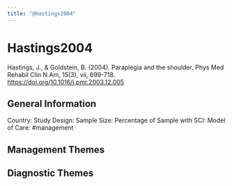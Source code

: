 ```yaml
---
title: "@Hastings2004"
---
```


# Hastings2004
Hastings, J., & Goldstein, B. (2004). Paraplegia and the shoulder. Phys Med Rehabil Clin N Am, 15(3), vii, 699-718. https://doi.org/10.1016/j.pmr.2003.12.005 

## General Information
Country: 
Study Design: 
Sample Size: 
Percentage of Sample with SCI:
Model of Care: #management 

## Management Themes


## Diagnostic Themes
